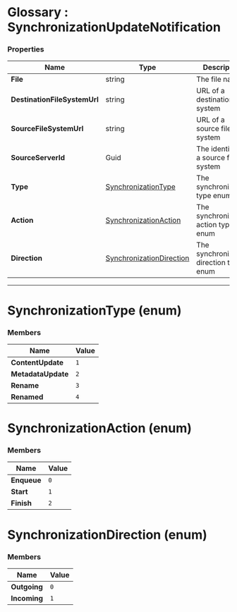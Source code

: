 ﻿# Glossary : SynchronizationUpdateNotification

### Properties

| Name | Type | Description |
| ------------- | ------------- | ----- |
| **File** | string | The file name |
| **DestinationFileSystemUrl** | string | URL of a destination file system |
| **SourceFileSystemUrl** | string | URL of a source file system |
| **SourceServerId** | Guid | The identifier of a source file system |
| **Type** | [SynchronizationType](#synchronizationtype-enum) | The synchronization type enum |
| **Action** | [SynchronizationAction](#synchronizationaction-enum) | The synchronization action type enum |
| **Direction** | [SynchronizationDirection](#synchronizationdirection-enum) | The synchronization direction type enum |


<hr />

# SynchronizationType (enum)

### Members

| Name | Value |
| ---- | ----- |
| **ContentUpdate** | `1` |
| **MetadataUpdate** | `2` |
| **Rename** | `3` |
| **Renamed** | `4` |

# SynchronizationAction (enum)

### Members

| Name | Value |
| ---- | ----- |
| **Enqueue** | `0` |
| **Start** | `1` |
| **Finish** | `2` |

# SynchronizationDirection (enum)

### Members

| Name | Value |
| ---- | ----- |
| **Outgoing** | `0` |
| **Incoming** | `1` |

